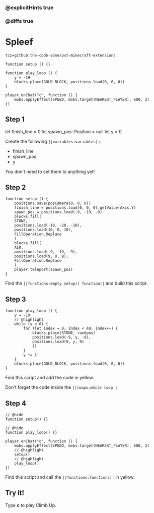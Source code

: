 ### @explicitHints true

### @diffs true

# Spleef

```package
tcz=github:the-code-zone/pxt-minecraft-extensions
```

```template
function setup () {}

function play_loop () {
    y = -19
    blocks.place(GOLD_BLOCK, positions.load(0, 0, 0))
}

player.onChat("c", function () {
    mobs.applyEffect(SPEED, mobs.target(NEAREST_PLAYER), 600, 2)
})
```

## Step 1

let finish_line = 0
let spawn_pos: Position = null
let y = 0



Create the following ``||variables:variables||``:
- finish_line
- spawn_pos
- y

You don't need to set them to anything yet!

## Step 2

```blocks
function setup () {
    positions.save(posCamera(0, 0, 0))
    finish_line = positions.load(0, 0, 0).getValue(Axis.Y)
    spawn_pos = positions.load(-9, -19, -9)
    blocks.fill(
    STONE,
    positions.load(-10, -20, -10),
    positions.load(10, 0, 10),
    FillOperation.Replace
    )
    blocks.fill(
    AIR,
    positions.load(-9, -19, -9),
    positions.load(9, 0, 9),
    FillOperation.Replace
    )
    player.teleport(spawn_pos)
}
```

Find the ``||functions:empty setup() function||`` and build this script.

## Step 3

```blocks
function play_loop () {
    y = -19
    // @highlight
    while (y < 0) {
        for (let index = 0; index < 40; index++) {
            blocks.place(STONE, randpos(
            positions.load(-9, y, -9),
            positions.load(9, y, 9)
            ))
        }
        y += 1
    }
    blocks.place(GOLD_BLOCK, positions.load(0, 0, 0))
}
```

Find this script and add the code in yellow.

Don't forget the code inside the ``||loops:while loop||``.

## Step 4

```blocks
// @hide
function setup() {}

// @hide
function play_loop() {}

player.onChat("c", function () {
    mobs.applyEffect(SPEED, mobs.target(NEAREST_PLAYER), 600, 2)
    // @highlight
    setup()
    // @highlight
    play_loop()
})
```

Find this script and call the ``||functions:functions||`` in yellow.

## Try it!

Type **c** to play Climb Up.